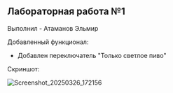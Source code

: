 <h2>Лабораторная работа №1</h2>

Выполнил - Атаманов Эльмир

Добавленный функционал:

 - Добавлен переключатель "Только светлое пиво"

Скриншот:


![Screenshot_20250326_172156](https://github.com/user-attachments/assets/9b0d342a-42d8-471e-bbdd-f4caee523851)



